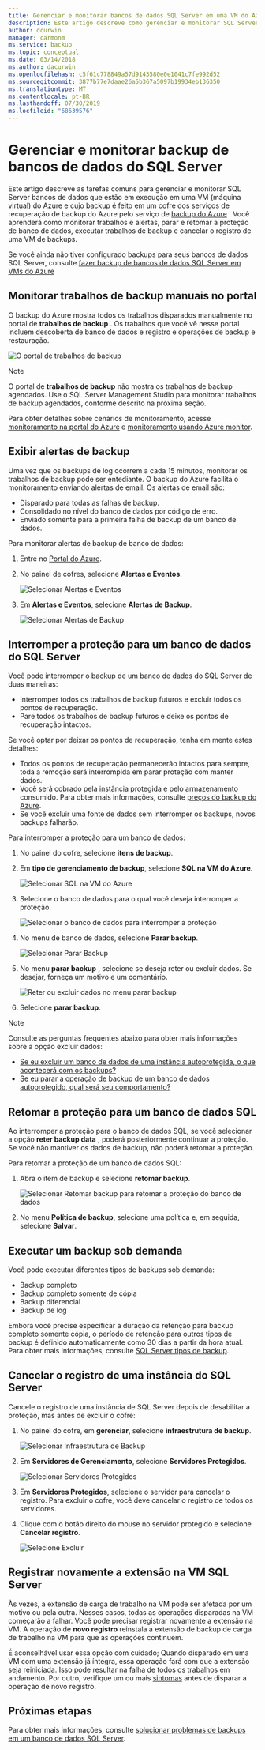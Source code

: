 ```yaml
---
title: Gerenciar e monitorar bancos de dados SQL Server em uma VM do Azure que é submetida a backup pelo backup do Azure | Microsoft Docs
description: Este artigo descreve como gerenciar e monitorar SQL Server bancos de dados que estão em execução em uma VM do Azure.
author: dcurwin
manager: carmonm
ms.service: backup
ms.topic: conceptual
ms.date: 03/14/2018
ms.author: dacurwin
ms.openlocfilehash: c5f61c778849a57d9143580e0e1041c7fe992d52
ms.sourcegitcommit: 3877b77e7daae26a5b367a5097b19934eb136350
ms.translationtype: MT
ms.contentlocale: pt-BR
ms.lasthandoff: 07/30/2019
ms.locfileid: "68639576"
---
```

# <a name="manage-and-monitor-backed-up-sql-server-databases"></a>Gerenciar e monitorar backup de bancos de dados do SQL Server

Este artigo descreve as tarefas comuns para gerenciar e monitorar SQL Server bancos de dados que estão em execução em uma VM (máquina virtual) do Azure e cujo backup é feito em um cofre dos serviços de recuperação de backup do Azure pelo serviço de [backup do Azure](backup-overview.md) . Você aprenderá como monitorar trabalhos e alertas, parar e retomar a proteção de banco de dados, executar trabalhos de backup e cancelar o registro de uma VM de backups.

Se você ainda não tiver configurado backups para seus bancos de dados SQL Server, consulte [fazer backup de bancos de dados SQL Server em VMs do Azure](backup-azure-sql-database.md)

## <a name="monitor-manual-backup-jobs-in-the-portal"></a>Monitorar trabalhos de backup manuais no portal

O backup do Azure mostra todos os trabalhos disparados manualmente no portal de **trabalhos de backup** . Os trabalhos que você vê nesse portal incluem descoberta de banco de dados e registro e operações de backup e restauração.

![O portal de trabalhos de backup](./media/backup-azure-sql-database/jobs-list.png)

> [!NOTE]
> O portal de **trabalhos de backup** não mostra os trabalhos de backup agendados. Use o SQL Server Management Studio para monitorar trabalhos de backup agendados, conforme descrito na próxima seção.
>

Para obter detalhes sobre cenários de monitoramento, acesse [monitoramento na portal do Azure](backup-azure-monitoring-built-in-monitor.md) e [monitoramento usando Azure monitor](backup-azure-monitoring-use-azuremonitor.md).  


## <a name="view-backup-alerts"></a>Exibir alertas de backup

Uma vez que os backups de log ocorrem a cada 15 minutos, monitorar os trabalhos de backup pode ser entediante. O backup do Azure facilita o monitoramento enviando alertas de email. Os alertas de email são:

- Disparado para todas as falhas de backup.
- Consolidado no nível do banco de dados por código de erro.
- Enviado somente para a primeira falha de backup de um banco de dados.

Para monitorar alertas de backup de banco de dados:

1. Entre no [Portal do Azure](https://portal.azure.com).

2. No painel de cofres, selecione **Alertas e Eventos**.

   ![Selecionar Alertas e Eventos](./media/backup-azure-sql-database/vault-menu-alerts-events.png)

3. Em **Alertas e Eventos**, selecione **Alertas de Backup**.

   ![Selecionar Alertas de Backup](./media/backup-azure-sql-database/backup-alerts-dashboard.png)

## <a name="stop-protection-for-a-sql-server-database"></a>Interromper a proteção para um banco de dados do SQL Server

Você pode interromper o backup de um banco de dados do SQL Server de duas maneiras:

* Interromper todos os trabalhos de backup futuros e excluir todos os pontos de recuperação.
* Pare todos os trabalhos de backup futuros e deixe os pontos de recuperação intactos.

Se você optar por deixar os pontos de recuperação, tenha em mente estes detalhes:

* Todos os pontos de recuperação permanecerão intactos para sempre, toda a remoção será interrompida em parar proteção com manter dados.
* Você será cobrado pela instância protegida e pelo armazenamento consumido. Para obter mais informações, consulte [preços do backup do Azure](https://azure.microsoft.com/pricing/details/backup/).
* Se você excluir uma fonte de dados sem interromper os backups, novos backups falharão.

Para interromper a proteção para um banco de dados:

1. No painel do cofre, selecione **itens de backup**.

2. Em **tipo de gerenciamento de backup**, selecione **SQL na VM do Azure**.

    ![Selecionar SQL na VM do Azure](./media/backup-azure-sql-database/sql-restore-backup-items.png)

3. Selecione o banco de dados para o qual você deseja interromper a proteção.

    ![Selecionar o banco de dados para interromper a proteção](./media/backup-azure-sql-database/sql-restore-sql-in-vm.png)

4. No menu de banco de dados, selecione **Parar backup**.

    ![Selecionar Parar Backup](./media/backup-azure-sql-database/stop-db-button.png)


5. No menu **parar backup** , selecione se deseja reter ou excluir dados. Se desejar, forneça um motivo e um comentário.

    ![Reter ou excluir dados no menu parar backup](./media/backup-azure-sql-database/stop-backup-button.png)

6. Selecione **parar backup**.


> [!NOTE]
>
Consulte as perguntas frequentes abaixo para obter mais informações sobre a opção excluir dados:
* [Se eu excluir um banco de dados de uma instância autoprotegida, o que acontecerá com os backups?](faq-backup-sql-server.md#if-i-delete-a-database-from-an-autoprotected-instance-what-will-happen-to-the-backups)
* [Se eu parar a operação de backup de um banco de dados autoprotegido, qual será seu comportamento?](faq-backup-sql-server.md#if-i-change-the-name-of-the-database-after-it-has-been-protected-what-will-be-the-behavior)
>
>


## <a name="resume-protection-for-a-sql-database"></a>Retomar a proteção para um banco de dados SQL

Ao interromper a proteção para o banco de dados SQL, se você selecionar a opção **reter backup data** , poderá posteriormente continuar a proteção. Se você não mantiver os dados de backup, não poderá retomar a proteção.

Para retomar a proteção de um banco de dados SQL:

1. Abra o item de backup e selecione **retomar backup**.

    ![Selecionar Retomar backup para retomar a proteção do banco de dados](./media/backup-azure-sql-database/resume-backup-button.png)

2. No menu **Política de backup**, selecione uma política e, em seguida, selecione **Salvar**.

## <a name="run-an-on-demand-backup"></a>Executar um backup sob demanda

Você pode executar diferentes tipos de backups sob demanda:

* Backup completo
* Backup completo somente de cópia
* Backup diferencial
* Backup de log

Embora você precise especificar a duração da retenção para backup completo somente cópia, o período de retenção para outros tipos de backup é definido automaticamente como 30 dias a partir da hora atual. <br/>
Para obter mais informações, consulte [SQL Server tipos de backup](backup-architecture.md#sql-server-backup-types).

## <a name="unregister-a-sql-server-instance"></a>Cancelar o registro de uma instância do SQL Server

Cancele o registro de uma instância de SQL Server depois de desabilitar a proteção, mas antes de excluir o cofre:

1. No painel do cofre, em **gerenciar**, selecione **infraestrutura de backup**.  

   ![Selecionar Infraestrutura de Backup](./media/backup-azure-sql-database/backup-infrastructure-button.png)

2. Em **Servidores de Gerenciamento**, selecione **Servidores Protegidos**.

   ![Selecionar Servidores Protegidos](./media/backup-azure-sql-database/protected-servers.png)

3. Em **Servidores Protegidos**, selecione o servidor para cancelar o registro. Para excluir o cofre, você deve cancelar o registro de todos os servidores.

4. Clique com o botão direito do mouse no servidor protegido e selecione **Cancelar registro**.

   ![Selecione Excluir](./media/backup-azure-sql-database/delete-protected-server.jpg)

## <a name="re-register-extension-on-the-sql-server-vm"></a>Registrar novamente a extensão na VM SQL Server

Às vezes, a extensão de carga de trabalho na VM pode ser afetada por um motivo ou pela outra. Nesses casos, todas as operações disparadas na VM começarão a falhar. Você pode precisar registrar novamente a extensão na VM. A operação de **novo registro** reinstala a extensão de backup de carga de trabalho na VM para que as operações continuem.  <br>

É aconselhável usar essa opção com cuidado; Quando disparado em uma VM com uma extensão já íntegra, essa operação fará com que a extensão seja reiniciada. Isso pode resultar na falha de todos os trabalhos em andamento. Por outro, verifique um ou mais [sintomas](backup-sql-server-azure-troubleshoot.md#re-registration-failures) antes de disparar a operação de novo registro.

## <a name="next-steps"></a>Próximas etapas

Para obter mais informações, consulte [solucionar problemas de backups em um banco de dados SQL Server](backup-sql-server-azure-troubleshoot.md).
